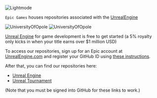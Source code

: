 <picture>
  <source media="(prefers-color-scheme: dark)" srcset="https://media.graphassets.com/qiFQiyH6TiuMdOIA5yZJ">
  <img alt="Lightmode" src="https://www.uni.opole.pl/images/logouo_header_.png">
</picture>


`Epic Games` houses repositories associated with the [UnrealEngine](https://www.unrealengine.com/)

![UniversityOfOpole](https://media.graphassets.com/qiFQiyH6TiuMdOIA5yZJ)
![UniversityOfOpole](https://www.uni.opole.pl/images/logouo_header_.png)

[Unreal Engine](https://www.unrealengine.com/en-US/solutions/games) for game development is free to get started (a 5% royalty only kicks in when your title earns over $1 million USD)

To access our repositories, sign up for an Epic account at [UnrealEngine.com](https://www.unrealengine.com) and register your GitHub ID using [these instructions](https://www.unrealengine.com/ue4-on-github). 

After that, you can find our repositories here:

*  [Unreal Engine](https://github.com/EpicGames/UnrealEngine)
*  [Unreal Tournament](https://github.com/EpicGames/UnrealTournament)
  
(Note that you must be signed into GitHub for these links to work.)
